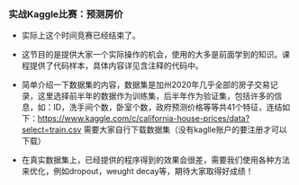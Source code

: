 ### 实战Kaggle比赛：预测房价

- 实际上这个时间竞赛已经结束了。

- 这节目的是提供大家一个实际操作的机会，使用的大多是前面学到的知识。课程提供了代码样本，具体内容详见含注释的代码中。
- 简单介绍一下数据集的内容，数据集是加州2020年几乎全部的房子交易记录，这里选择前半年的数据作为训练集，后半年作为验证集，包括许多的信息，如：ID，洗手间个数，卧室个数，政府预测价格等等共41个特征，连结如下：https://www.kaggle.com/c/california-house-prices/data?select=train.csv 需要大家自行下载数据集（没有kaglle账户的要注册才可以下载）
- 在真实数据集上，已经提供的程序得到的效果会很差，需要我们使用各种方法来优化，例如dropout，weught decay等，期待大家取得好成绩！
